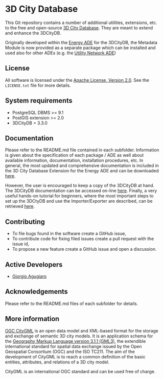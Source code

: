 3D City Database
================

This Git repository contains a number of additional utilities, extensions, etc. to the free and open-source [3D City Database](http://www.3dcitydb.org). They are meant to extend and enhance the 3DCityDB.



Originally developed within the [Energy ADE](https://github.com/gioagu/3dcitydb_ade/tree/master/02_energy_ade) for the 3DCityDB, the Metadata Module is now provided as a separate package which can be installed and used also for other ADEs (e.g. the [Utility Network ADE](https://github.com/gioagu/3dcitydb_ade/tree/master/03_utility_network_ade)) 

License
-------
All software is licensed under the [Apache License, Version 2.0](http://www.apache.org/licenses/LICENSE-2.0). See the `LICENSE.txt` file for more details.

System requirements
-------------------
* PostgreSQL DBMS >= 9.1 
* PostGIS extension >= 2.0
* 3DCityDB = 3.3.0

Documentation
-------------
Please refer to the README.md file contained in each subfolder. Information is given about the specification of each package / ADE as well about available information, documentation, installation procedures, etc.
In general, the most updated and comprehensive documentation is included in the 3D City Database Extension for the Energy ADE and can be downloaded [here](https://github.com/gioagu/3dcitydb_ade/tree/master/02_energy_ade/manual).

However, the user is encouraged to keep a copy of the 3DCityDB at hand. The 3DCityDB documentation can be accessed on-line [here](https://github.com/3dcitydb/3dcitydb/tree/master/Documentation).
Finally, a very useful hands-on tutorial for beginners, where the most important steps to set up the 3DCtyDB and use the Importer/Exporter are described, can be retrieved [here](https://github.com/3dcitydb/tutorials).

Contributing
------------
* To file bugs found in the software create a GitHub issue,
* To contribute code for fixing filed issues create a pull request with the issue id,
* To propose a new feature create a GitHub issue and open a discussion.

Active Developers
--------------------
* [Giorgio Agugiaro](mailto:giorgio.agugiaro@ait.ac.at)

Acknowledgements  
-----------------------------------
Please refer to the README.md files of each subfolder for details.

More information
----------------
[OGC CityGML](http://www.opengeospatial.org/standards/citygml) is an open data model and XML-based format for the storage and exchange of semantic 3D city models. It is an application schema for the [Geography Markup Language version 3.1.1 (GML3)](http://www.opengeospatial.org/standards/gml), the extendible international standard for spatial data exchange issued by the Open Geospatial Consortium (OGC) and the ISO TC211. The aim of the development of CityGML is to reach a common definition of the basic entities, attributes, and relations of a 3D city model.

CityGML is an international OGC standard and can be used free of charge.